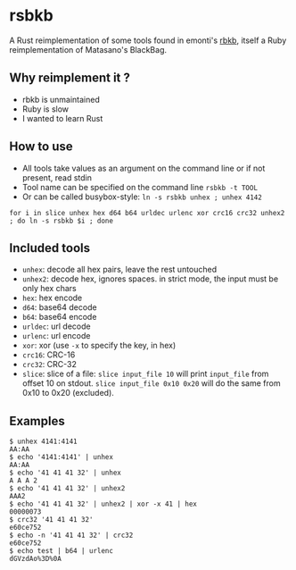 # rsbkb

A Rust reimplementation of some tools found in emonti's
[rbkb](https://github.com/emonti/rbkb), itself a Ruby reimplementation of
Matasano's BlackBag.

## Why reimplement it ?

* rbkb is unmaintained
* Ruby is slow
* I wanted to learn Rust

## How to use

* All tools take values as an argument on the command line or if not present, read stdin
* Tool name can be specified on the command line `rsbkb -t TOOL`
* Or can be called busybox-style: `ln -s rsbkb unhex ; unhex 4142`

```
for i in slice unhex hex d64 b64 urldec urlenc xor crc16 crc32 unhex2 ; do ln -s rsbkb $i ; done
```

## Included tools

* `unhex`: decode all hex pairs, leave the rest untouched
* `unhex2`: decode hex, ignores spaces. in strict mode, the input must be only hex chars
* `hex`: hex encode
* `d64`: base64 decode
* `b64`: base64 encode
* `urldec`: url decode
* `urlenc`: url encode
* `xor`: xor (use `-x` to specify the key, in hex)
* `crc16`: CRC-16
* `crc32`: CRC-32
* `slice`: slice of a file: `slice input_file 10` will print `input_file` from offset 10 on stdout. `slice input_file 0x10 0x20` will do the same from 0x10 to 0x20 (excluded).

## Examples

```console
$ unhex 4141:4141
AA:AA
$ echo '4141:4141' | unhex 
AA:AA
$ echo '41 41 41 32' | unhex 
A A A 2
$ echo '41 41 41 32' | unhex2
AAA2
$ echo '41 41 41 32' | unhex2 | xor -x 41 | hex
00000073
$ crc32 '41 41 41 32'
e60ce752
$ echo -n '41 41 41 32' | crc32
e60ce752
$ echo test | b64 | urlenc
dGVzdAo%3D%0A
```
